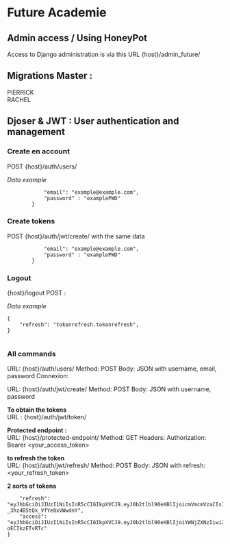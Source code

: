 # Future Academie

## Admin access / Using HoneyPot

Access to Django administration is via this URL {host}/admin_future/

## Migrations Master :

PIERRICK  
RACHEL

## Djoser & JWT : User authentication and management

### Create en account

POST {host}/auth/users/

_Data example_

```{
            "email": "example@example.com",
            "password" : "examplePWD"
        }
```

### Create tokens

POST {host}/auth/jwt/create/ with the same data

```{
            "email": "example@example.com",
            "password" : "examplePWD"
        }
```

### Logout

{host}/logout POST :

_Data example_

```
{
    "refresh": "tokenrefresh.tokenrefresh",
}


```

### All commands

URL: {host}/auth/users/ Method: POST Body: JSON with username, email, password Connexion:

URL: {host}/auth/jwt/create/ Method: POST Body: JSON with username, password

**To obtain the tokens**  
URL : {host}/auth/jwt/token/

**Protected endpoint :**  
URL: {host}/protected-endpoint/ Method: GET Headers: Authorization: Bearer <your_access_token>

**to refresh the token**  
URL: {host}/auth/jwt/refresh/ Method: POST Body: JSON with refresh: <your_refresh_token>

**2 sorts of tokens**

```{
    "refresh": "eyJhbGciOiJIUzI1NiIsInR5cCI6IkpXVCJ9.eyJ0b2tlbl90eXBlIjoicmVmcmVzaCIsImV4cCI6MTcwNTU3MTcwNywiaWF0IjoxNzA1NDg1MzA3LCJqdGkiOiIxNjAwNjI3YzAwMmQ0ODM3OTA4YjgwMzcxZTE1OWY4MyIsInVzZXJfaWQiOiJjNDUxOGEwYy01ODRjLTQ4NGEtODY4ZC01NmI4ZDY5YTUwNzIifQ.gE8rcZ4EJ_IBjiqs5dP-_3hz4B5tQx_VfYe0xVWwdnY",
    "access": "eyJhbGciOiJIUzI1NiIsInR5cCI6IkpXVCJ9.eyJ0b2tlbl90eXBlIjoiYWNjZXNzIiwiZXhwIjoxNzA1NDg2ODA3LCJpYXQiOjE3MDU0ODUzMDcsImp0aSI6ImI2Mjk1ZjRjNWIzNTQyZTNiNGYyZjVhYjJlMGEyYjk2IiwidXNlcl9pZCI6ImM0NTE4YTBjLTU4NGMtNDg0YS04NjhkLTU2YjhkNjlhNTA3MiJ9.EddtHbQW2L3iPKQy3ZUTQz7lURgs0X-oECIkzETvRTc"
}
```
